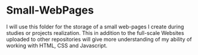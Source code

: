 # Small-WebPages
I will use this folder for the storage of a small web-pages I create during studies or projects realization. 
This in addition to the full-scale Websites uploaded to other repositories will give more understanding of my ability of working with HTML, CSS and Javascript.
